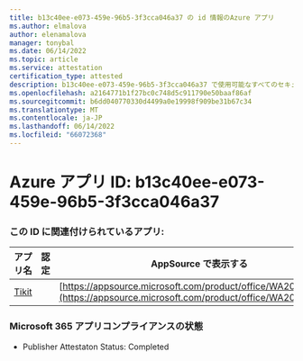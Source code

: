 ```yaml
---
title: b13c40ee-e073-459e-96b5-3f3cca046a37 の id 情報のAzure アプリ
ms.author: elmalova
author: elenamalova
manager: tonybal
ms.date: 06/14/2022
ms.topic: article
ms.service: attestation
certification_type: attested
description: b13c40ee-e073-459e-96b5-3f3cca046a37 で使用可能なすべてのセキュリティとコンプライアンス情報。
ms.openlocfilehash: a2164771b1f27bc0c748d5c911790e50baaf86af
ms.sourcegitcommit: b6dd040770330d4499a0e19998f909be31b67c34
ms.translationtype: MT
ms.contentlocale: ja-JP
ms.lasthandoff: 06/14/2022
ms.locfileid: "66072368"
---
```

# <a name="azure-app-id-b13c40ee-e073-459e-96b5-3f3cca046a37"></a>Azure アプリ ID: b13c40ee-e073-459e-96b5-3f3cca046a37


### <a name="apps-associated-with-this-id"></a>この ID に関連付けられているアプリ:
| **アプリ名** | **認定** | **AppSource で表示する** |
|--------------|---------------|-----------------------|
| [Tikit](../forward/WA200002602.md) |  | [https://appsource.microsoft.com/product/office/WA200002602](https://appsource.microsoft.com/product/office/WA200002602) |

### <a name="microsoft-365-app-compliance-status"></a>Microsoft 365 アプリコンプライアンスの状態
- Publisher Attestaton Status: Completed
